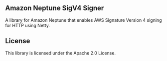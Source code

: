 ## Amazon Neptune SigV4 Signer

A library for Amazon Neptune that enables AWS Signature Version 4 signing for HTTP using Netty.

## License

This library is licensed under the Apache 2.0 License. 
